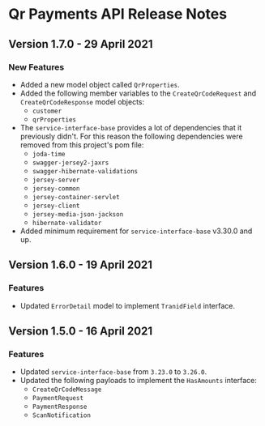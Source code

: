 # Qr Payments API Release Notes

<!-- README:
  * Add new entries to the top of this file (under this comment), making sure to specify the correct version number and release date.
  * Make sure you include a concise description of all changes since the previous release. Check the git history to be sure.
  * Group the descriptions under the relevant headings (but don’t include a heading if there are no changes under it):
    - Breaking Changes -> Changes that break backwards compatability. These will correspond to a major version release.
    - New Features -> Changes that would, in the absence of any breaking changes, constitute a minor version release.
    - Fixed -> Bugfixes that would, in the absence of any new features or breaking changes, constitute a patch version release.
    - Deprecated -> Any classes or methods that have been deprecated.
  * Make use of Markdown formatting:
    - Run ‘$curl cheat.sh/markdown’ from your command line to get a quick overview of markdown.
    - Use the convention of enclosing class, variable and method names in backticks so that they render as monospace.
    - Try and avoid special characters as far as possible
-->

## Version 1.7.0 - 29 April 2021

### New Features

* Added a new model object called `QrProperties`.
* Added the following member variables to the `CreateQrCodeRequest` and `CreateQrCodeResponse` model objects:
    * `customer`
    * `qrProperties`
* The `service-interface-base` provides a lot of dependencies that it previously didn't. For this reason the following
  dependencies were removed from this project's pom file:
    * `joda-time`
    * `swagger-jersey2-jaxrs`
    * `swagger-hibernate-validations`
    * `jersey-server`
    * `jersey-common`
    * `jersey-container-servlet`
    * `jersey-client`
    * `jersey-media-json-jackson`
    * `hibernate-validator`
* Added minimum requirement for `service-interface-base` v3.30.0 and up.

## Version 1.6.0 - 19 April 2021
### Features
* Updated `ErrorDetail` model to implement `TranidField` interface.

## Version 1.5.0 - 16 April 2021
### Features
* Updated `service-interface-base` from `3.23.0` to `3.26.0`.
* Updated the following payloads to implement the `HasAmounts` interface:
    * `CreateQrCodeMessage`
    * `PaymentRequest`
    * `PaymentResponse`
    * `ScanNotification`
